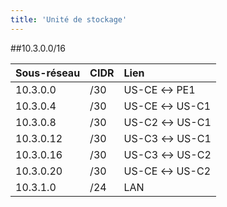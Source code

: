 ```yaml
---
title: 'Unité de stockage'
---
```


##10.3.0.0/16

|  Sous-réseau  |  CIDR  |  Lien  |
|  :-----          |  :-----          |  :-----          |
|  10.3.0.0 |  /30 |  US-CE ↔ PE1 |
|  10.3.0.4 |  /30 |  US-CE ↔ US-C1 |
|  10.3.0.8 |  /30 |  US-C2 ↔ US-C1 |
|  10.3.0.12 |  /30 |  US-C3 ↔ US-C1 |
|  10.3.0.16 |  /30 |  US-C3 ↔ US-C2 |
|  10.3.0.20 |  /30 |  US-CE ↔ US-C2 |
|  10.3.1.0 |  /24 |  LAN |